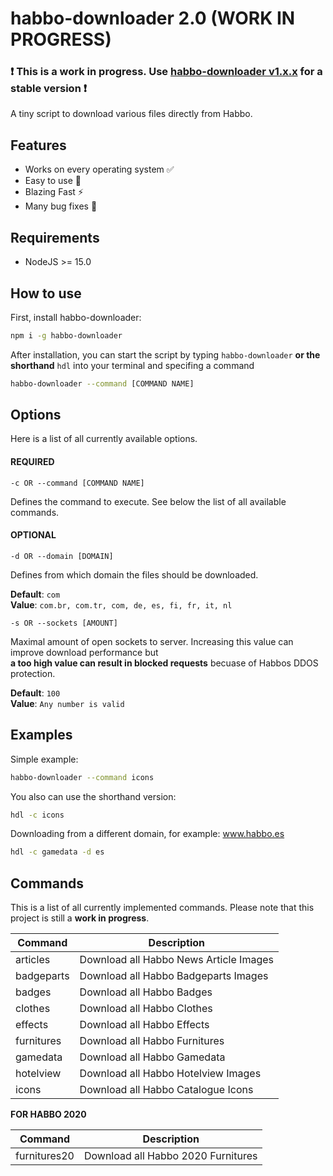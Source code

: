 # habbo-downloader 2.0 (WORK IN PROGRESS)

### ❗ This is a work in progress. Use [habbo-downloader v1.x.x](https://github.com/higoka/habbo-downloader/tree/master) for a stable version ❗

A tiny script to download various files directly from Habbo.

## Features

- Works on every operating system ✅
- Easy to use 💯
- Blazing Fast ⚡
- Many bug fixes 🐛

## Requirements

- NodeJS >= 15.0

## How to use

First, install habbo-downloader:

```bash
npm i -g habbo-downloader
```

After installation, you can start the script by typing `habbo-downloader` **or the shorthand** `hdl` into your terminal and specifing a command

```bash
habbo-downloader --command [COMMAND NAME]
```

## Options

Here is a list of all currently available options.

#### REQUIRED

```
-c OR --command [COMMAND NAME]  
```

Defines the command to execute. See below the list of all available commands.

#### OPTIONAL

```
-d OR --domain [DOMAIN]
```  

Defines from which domain the files should be downloaded.  

**Default**: `com`  
**Value**: `com.br, com.tr, com, de, es, fi, fr, it, nl`

```
-s OR --sockets [AMOUNT]
```

Maximal amount of open sockets to server. Increasing this value can improve download performance but  
**a too high value can result in blocked requests** becuase of Habbos DDOS protection.  

**Default**: `100`  
**Value**: `Any number is valid`

## Examples

Simple example:

```bash
habbo-downloader --command icons
```

You also can use the shorthand version:

```bash
hdl -c icons
```

Downloading from a different domain, for example: www.habbo.es

```bash
hdl -c gamedata -d es
```

## Commands

This is a list of all currently implemented commands. Please note that this project is still a **work in progress**.

|     Command     |                        Description                        |
| --------------- | --------------------------------------------------------- |
| articles        | Download all Habbo News Article Images                    |
| badgeparts      | Download all Habbo Badgeparts Images                      |
| badges          | Download all Habbo Badges                                 |
| clothes         | Download all Habbo Clothes                                |
| effects         | Download all Habbo Effects                                |
| furnitures      | Download all Habbo Furnitures                             |
| gamedata        | Download all Habbo Gamedata                               |
| hotelview       | Download all Habbo Hotelview Images                       |
| icons           | Download all Habbo Catalogue Icons                        |

**FOR HABBO 2020**

|     Command     |                        Description                        |
| --------------- | --------------------------------------------------------- |
| furnitures20    | Download all Habbo 2020 Furnitures                        |
